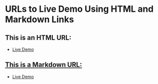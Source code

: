 # URLs to Live Demo Using HTML and Markdown Links

## This is an HTML URL:
- <a href=https://fadyos.github.io/ILAC_-_Web-Programing_-_JavaScript/>Live Demo

## This is a Markdown URL:
- [Live Demo](https://fadyos.github.io/ILAC_-_Web-Programing_-_JavaScript/)
